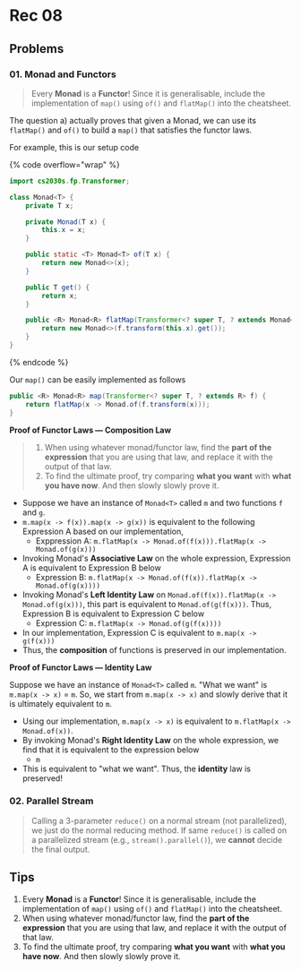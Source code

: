 # Rec 08

## Problems

### 01. Monad and Functors

> Every **Monad** is a **Functor**! Since it is generalisable, include the implementation of `map()` using `of()` and `flatMap()` into the cheatsheet.

The question a) actually proves that given a Monad, we can use its `flatMap()` and `of()` to build a `map()` that satisfies the functor laws.

For example, this is our setup code

{% code overflow="wrap" %}
```java
import cs2030s.fp.Transformer;

class Monad<T> {
    private T x;

    private Monad(T x) {
        this.x = x;
    }

    public static <T> Monad<T> of(T x) {
        return new Monad<>(x);
    }

    public T get() {
        return x;
    }

    public <R> Monad<R> flatMap(Transformer<? super T, ? extends Monad<? extends R>> f) {
        return new Monad<>(f.transform(this.x).get());
    }
}
```
{% endcode %}

Our `map()` can be easily implemented as follows

```java
public <R> Monad<R> map(Transformer<? super T, ? extends R> f) {
    return flatMap(x -> Monad.of(f.transform(x)));
}
```

**Proof of Functor Laws — Composition Law**

> 1. When using whatever monad/functor law, find the **part of the expression** that you are using that law, and replace it with the output of that law.
> 2. To find the ultimate proof, try comparing **what you want** with **what you have now**. And then slowly slowly prove it.

* Suppose we have an instance of `Monad<T>` called `m` and two functions `f` and `g`.
* `m.map(x -> f(x)).map(x -> g(x))` is equivalent to the following Expression A based on our implementation,
  * Exppression A: `m.flatMap(x -> Monad.of(f(x))).flatMap(x -> Monad.of(g(x)))`
* Invoking Monad's **Associative Law** on the whole expression, Expression A is equivalent to Expression B below
  * Expression B: `m.flatMap(x -> Monad.of(f(x)).flatMap(x -> Monad.of(g(x))))`
* Invoking Monad's **Left Identity Law** on `Monad.of(f(x)).flatMap(x -> Monad.of(g(x)))`, this part is equivalent to `Monad.of(g(f(x)))`. Thus, Expression B is equivalent to Expression C below
  * Expression C: `m.flatMap(x -> Monad.of(g(f(x))))`
* In our implementation, Expression C is equivalent to `m.map(x -> g(f(x)))`
* Thus, the **composition** of functions is preserved in our implementation.

**Proof of Functor Laws — Identity Law**

Suppose we have an instance of `Monad<T>` called `m`. "What we want" is `m.map(x -> x)` = `m`. So, we start from `m.map(x -> x)` and slowly derive that it is ultimately equivalent to `m`.

* Using our implementation, `m.map(x -> x)` is equivalent to `m.flatMap(x -> Monad.of(x))`.
* By invoking Monad's **Right Identity Law** on the whole expression, we find that it is equivalent to the expression below
  * `m`
* This is equivalent to "what we want". Thus, the **identity** law is preserved!

### 02. Parallel Stream

> Calling a 3-parameter `reduce()` on a normal stream (not parallelized), we just do the normal reducing method. If same `reduce()` is called on a parallelized stream (e.g., `stream().parallel()`), we **cannot** decide the final output.

## Tips

1. Every **Monad** is a **Functor**! Since it is generalisable, include the implementation of `map()` using `of()` and `flatMap()` into the cheatsheet.
2. When using whatever monad/functor law, find the **part of the expression** that you are using that law, and replace it with the output of that law.
3. To find the ultimate proof, try comparing **what you want** with **what you have now**. And then slowly slowly prove it.
